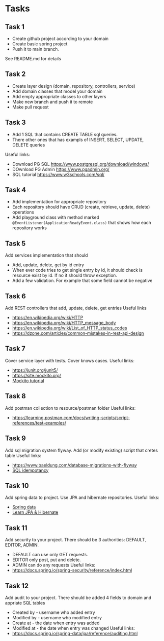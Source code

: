 # Tasks

## Task 1
* Create github project according to your domain
* Create basic spring project
* Push it to main branch.

See README.md for details 

## Task 2
* Create layer design (domain, repository, controllers, service)
* Add domain classes that model your domain
* Add empty appropriate classes to other layers
* Make new branch and push it to remote
* Make pull request

## Task 3
* Add 1 SQL  that contains CREATE TABLE sql queries. 
* There other ones that has exampls of INSERT, SELECT, UPDATE, DELETE queries

Useful links:
* Download PG SQL https://www.postgresql.org/download/windows/
* DOwnload PG Admin https://www.pgadmin.org/
* SQL tutorial https://www.w3schools.com/sql/

## Task 4
* Add implementation for appropriate repository
* Each repository should have CRUD (create, retrieve, update, delete) operations
* Add playground class with method marked `@EventListener(ApplicationReadyEvent.class)` that shows how each repository works

## Task 5
Add services implementation that should
* Add, update, delete, get by id entry
* When ever code tries to get single entry by id, it should check is resource exist by id. If no it should throw exception.
* Add a few validation. For example that some field cannot be negative

## Task 6
Add REST controllers that add, update, delete, get entries 
Useful links
* https://en.wikipedia.org/wiki/HTTP 
* https://en.wikipedia.org/wiki/HTTP_message_body
* https://en.wikipedia.org/wiki/List_of_HTTP_status_codes 
* https://dzone.com/articles/common-mistakes-in-rest-api-design

## Task 7
Cover service layer with tests. Cover knows cases.
Useful links:
* https://junit.org/junit5/
* https://site.mockito.org/ 
* [Mockito tutorial](https://www.baeldung.com/mockito-series)

## Task 8
Add postman collection to resource/postman folder
Useful links:
* https://learning.postman.com/docs/writing-scripts/script-references/test-examples/

## Task 9
Add sql migration system flyway. Add (or modify existing) script that cretes table
Useful links:
* https://www.baeldung.com/database-migrations-with-flyway
* [SQL idempotancy](https://medium.com/full-stack-architecture/idempotent-sql-ddl-ca354a1eee62)

## Task 10
Add spring data to project. Use JPA and hibernate repositories.
Useful links:
* [Spring data](https://spring.io/guides/gs/accessing-data-jpa/)
* [Learn JPA & Hibernate](https://www.baeldung.com/learn-jpa-hibernate)

## Task 11 
Add security to your project. There should be 3 authorities: DEFAULT, EDITOR, ADMIN. 
* DEFAULT can use only GET requests. 
* EDITOR only post, put and delete. 
* ADMIN can do any requests
Useful links:
* https://docs.spring.io/spring-security/reference/index.html

## Task 12
Add audit to your project. There should be added 4 fields to domain and appriate SQL tables
* Created by - username who added entry
* Modified by - username who modified entry
* Create at - the date when entry was added
* Modified at - the date when entry was changed
  Useful links:
* https://docs.spring.io/spring-data/jpa/reference/auditing.html
